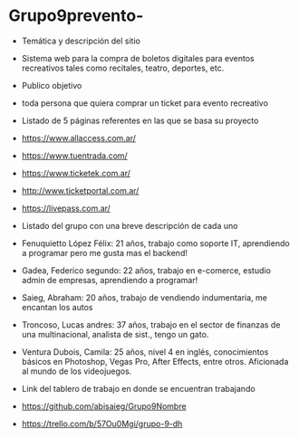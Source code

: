 # Grupo9prevento-

- Temática y descripción del sitio 
- Sistema web para la compra de boletos digitales para eventos recreativos tales como recitales, teatro, deportes, etc.


- Publico objetivo
- toda persona que quiera comprar un ticket para evento recreativo


- Listado de 5 páginas referentes en las que se basa su proyecto
- https://www.allaccess.com.ar/
- https://www.tuentrada.com/
- https://www.ticketek.com.ar/
- http://www.ticketportal.com.ar/
- https://livepass.com.ar/


- Listado del grupo con una breve descripción de cada uno
- Fenuquietto López Félix: 21 años, trabajo como soporte IT, aprendiendo a programar pero me gusta mas el backend!
- Gadea, Federico segundo: 22 años, trabajo en e-comerce, estudio admin de empresas, aprendiendo a programar!
- Saieg, Abraham: 20 años, trabajo de vendiendo indumentaria, me encantan los autos
- Troncoso, Lucas andres: 37 años, trabajo en el sector de finanzas de una multinacional, analista de sist., tengo un gato.
- Ventura Dubois, Camila: 25 años, nivel 4 en inglés, conocimientos básicos en Photoshop, Vegas Pro, After Effects, entre otros. Aficionada al mundo de los videojuegos.


- Link del tablero de trabajo en donde se encuentran trabajando
- https://github.com/abisaieg/Grupo9Nombre
- https://trello.com/b/57Ou0Mgi/grupo-9-dh


